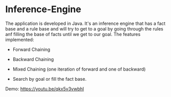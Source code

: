# Inference-Engine
The application is developed in Java. It's an inference engine that has a fact base and a rule base and will try to get to a goal by going through the rules anf filling the base of facts until we get to our goal. The features implemented:

- Forward Chaining

- Backward Chaining

- Mixed Chaining (one iteration of forward and one of backward)

- Search by goal or fill the fact base.

Demo: https://youtu.be/qkx5v3vwbhI
